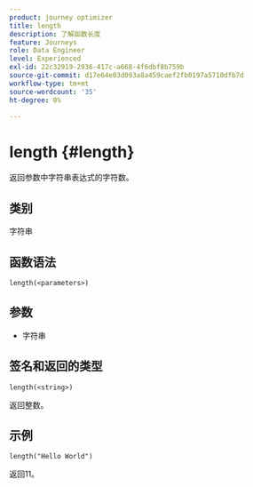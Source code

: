 ```yaml
---
product: journey optimizer
title: length
description: 了解函数长度
feature: Journeys
role: Data Engineer
level: Experienced
exl-id: 22c32919-2936-417c-a668-4f6dbf8b759b
source-git-commit: d17e64e03d093a8a459caef2fb0197a5710dfb7d
workflow-type: tm+mt
source-wordcount: '35'
ht-degree: 0%

---
```


# length {#length}

返回参数中字符串表达式的字符数。

## 类别

字符串

## 函数语法

`length(<parameters>)`

## 参数

* 字符串

## 签名和返回的类型

`length(<string>)`

返回整数。

## 示例

`length("Hello World")`

返回11。

